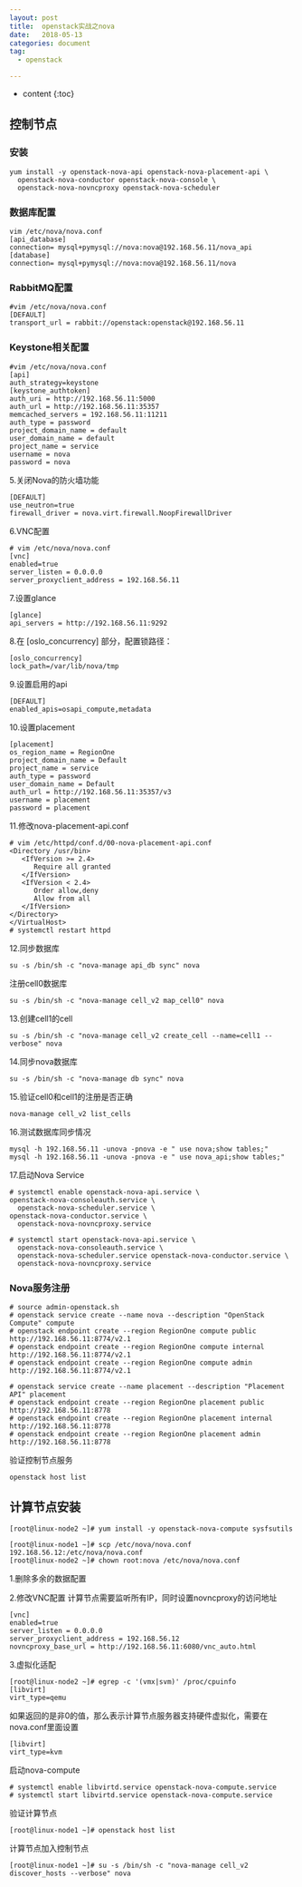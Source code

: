 ```yaml
---
layout: post
title:  openstack实战之nova
date:   2018-05-13
categories: document
tag:
  - openstack

---
```

* content
{:toc}

## 控制节点
### 安装
```
yum install -y openstack-nova-api openstack-nova-placement-api \
  openstack-nova-conductor openstack-nova-console \
  openstack-nova-novncproxy openstack-nova-scheduler
```

### 数据库配置
```
vim /etc/nova/nova.conf
[api_database]
connection= mysql+pymysql://nova:nova@192.168.56.11/nova_api
[database]
connection= mysql+pymysql://nova:nova@192.168.56.11/nova
```

### RabbitMQ配置
```
#vim /etc/nova/nova.conf
[DEFAULT]
transport_url = rabbit://openstack:openstack@192.168.56.11
```

### Keystone相关配置
```
#vim /etc/nova/nova.conf
[api]
auth_strategy=keystone
[keystone_authtoken]
auth_uri = http://192.168.56.11:5000
auth_url = http://192.168.56.11:35357
memcached_servers = 192.168.56.11:11211
auth_type = password
project_domain_name = default
user_domain_name = default
project_name = service
username = nova
password = nova
```

5.关闭Nova的防火墙功能
```
[DEFAULT]
use_neutron=true
firewall_driver = nova.virt.firewall.NoopFirewallDriver
```
6.VNC配置
```
# vim /etc/nova/nova.conf
[vnc]
enabled=true
server_listen = 0.0.0.0
server_proxyclient_address = 192.168.56.11
```
7.设置glance
```
[glance]
api_servers = http://192.168.56.11:9292
```
8.在 [oslo_concurrency] 部分，配置锁路径：
```
[oslo_concurrency]
lock_path=/var/lib/nova/tmp
```

9.设置启用的api
```
[DEFAULT]
enabled_apis=osapi_compute,metadata
```
10.设置placement
```
[placement]
os_region_name = RegionOne
project_domain_name = Default
project_name = service
auth_type = password
user_domain_name = Default
auth_url = http://192.168.56.11:35357/v3
username = placement
password = placement
```
11.修改nova-placement-api.conf
```
# vim /etc/httpd/conf.d/00-nova-placement-api.conf
<Directory /usr/bin>
   <IfVersion >= 2.4>
      Require all granted
   </IfVersion>
   <IfVersion < 2.4>
      Order allow,deny
      Allow from all
   </IfVersion>
</Directory>
</VirtualHost>
# systemctl restart httpd

```
12.同步数据库
```
su -s /bin/sh -c "nova-manage api_db sync" nova
```
注册cell0数据库
```
su -s /bin/sh -c "nova-manage cell_v2 map_cell0" nova
```
13.创建cell1的cell
```
su -s /bin/sh -c "nova-manage cell_v2 create_cell --name=cell1 --verbose" nova
```
14.同步nova数据库
```
su -s /bin/sh -c "nova-manage db sync" nova
```
15.验证cell0和cell1的注册是否正确
```
nova-manage cell_v2 list_cells
```
16.测试数据库同步情况
```
mysql -h 192.168.56.11 -unova -pnova -e " use nova;show tables;"
mysql -h 192.168.56.11 -unova -pnova -e " use nova_api;show tables;"
```
17.启动Nova Service
```
# systemctl enable openstack-nova-api.service \
openstack-nova-consoleauth.service \
  openstack-nova-scheduler.service \
openstack-nova-conductor.service \
  openstack-nova-novncproxy.service

# systemctl start openstack-nova-api.service \
  openstack-nova-consoleauth.service \
  openstack-nova-scheduler.service openstack-nova-conductor.service \
  openstack-nova-novncproxy.service
```
### Nova服务注册
```
# source admin-openstack.sh
# openstack service create --name nova --description "OpenStack Compute" compute
# openstack endpoint create --region RegionOne compute public http://192.168.56.11:8774/v2.1
# openstack endpoint create --region RegionOne compute internal http://192.168.56.11:8774/v2.1
# openstack endpoint create --region RegionOne compute admin http://192.168.56.11:8774/v2.1

# openstack service create --name placement --description "Placement API" placement
# openstack endpoint create --region RegionOne placement public http://192.168.56.11:8778
# openstack endpoint create --region RegionOne placement internal http://192.168.56.11:8778
# openstack endpoint create --region RegionOne placement admin http://192.168.56.11:8778
```

验证控制节点服务

```
openstack host list
```

## 计算节点安装
```
[root@linux-node2 ~]# yum install -y openstack-nova-compute sysfsutils

[root@linux-node1 ~]# scp /etc/nova/nova.conf 192.168.56.12:/etc/nova/nova.conf
[root@linux-node2 ~]# chown root:nova /etc/nova/nova.conf
```
1.删除多余的数据配置

2.修改VNC配置
计算节点需要监听所有IP，同时设置novncproxy的访问地址
```
[vnc]
enabled=true
server_listen = 0.0.0.0
server_proxyclient_address = 192.168.56.12
novncproxy_base_url = http://192.168.56.11:6080/vnc_auto.html
```
3.虚拟化适配
```
[root@linux-node2 ~]# egrep -c '(vmx|svm)' /proc/cpuinfo
[libvirt]
virt_type=qemu
```
如果返回的是非0的值，那么表示计算节点服务器支持硬件虚拟化，需要在nova.conf里面设置
```
[libvirt]
virt_type=kvm
```

启动nova-compute
```
# systemctl enable libvirtd.service openstack-nova-compute.service
# systemctl start libvirtd.service openstack-nova-compute.service
```
验证计算节点
```
[root@linux-node1 ~]# openstack host list
```
计算节点加入控制节点
```
[root@linux-node1 ~]# su -s /bin/sh -c "nova-manage cell_v2 discover_hosts --verbose" nova
```
